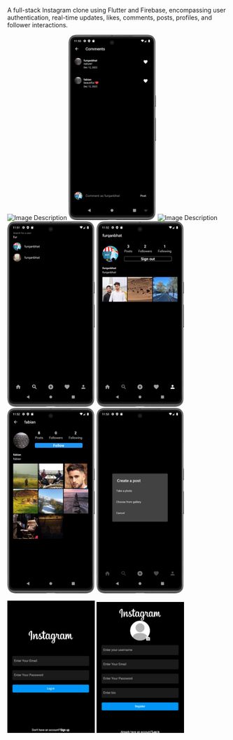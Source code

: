 A full-stack Instagram clone using Flutter and Firebase, encompassing user authentication, real-time updates, likes, comments, posts, profiles, and follower interactions.

<img src="feed.png" alt="Image Description" width="200"/> <img src="comments.png" alt="Image Description" width="200"/> <img src="search_screen.png" alt="Image Description" width="200"/> <img src="search_user.png" alt="Image Description" width="200"/> <img src="my_profile.png" alt="Image Description" width="200"/> <img src="other_user_profile.png" alt="Image Description" width="200"/> <img src="create_post.png" alt="Image Description" width="200"/>

<img src="login.png" alt="Image Description" width="200"/> <img src="register.png" alt="Image Description" width="200"/> 
